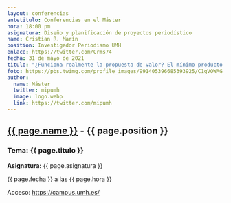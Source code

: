 ```yaml
---
layout: conferencias
antetitulo: Conferencias en el Máster
hora: 18:00 pm
asignatura: Diseño y planificación de proyectos periodístico 
name: Cristian R. Marín
position: Investigador Periodismo UMH
enlace: https://twitter.com/Crms74
fecha: 31 de mayo de 2021
titulo: "¿Funciona realmente la propuesta de valor? El mínimo producto viable"
foto: https://pbs.twimg.com/profile_images/991405396685393925/C1gVOWAG_400x400.jpg
author:
  name: Máster
  twitter: mipumh
  image: logo.webp
  link: https://twitter.com/mipumh
---
```


<h2><a href="{{ page.enlace }}">{{ page.name }}</a> - {{ page.position }}</h2>
<h3>Tema: {{ page.titulo }}</h3>
<p><strong>Asignatura:</strong> {{ page.asignatura }}</p>
<p>{{ page.fecha }} a las {{ page.hora }}</p>
<p>Acceso: <a href="https://campus.umh.es/">https://campus.umh.es/</a>
<img src="{{ page.foto }}" alt="" class="img-fluid img-rounded">
